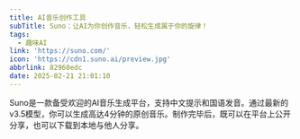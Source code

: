 ```yaml
---
title: AI音乐创作工具
subTitle: Suno：让AI为你创作音乐，轻松生成属于你的旋律！
tags:
  - 趣味AI
link: 'https://suno.com/'
icon: 'https://cdn1.suno.ai/preview.jpg'
abbrlink: 82960edc
date: 2025-02-21 21:01:10
---
```


Suno是一款备受欢迎的AI音乐生成平台，支持中文提示和国语发音。通过最新的v3.5模型，你可以生成高达4分钟的原创音乐。制作完毕后，既可以在平台上公开分享，也可以下载到本地与他人分享。